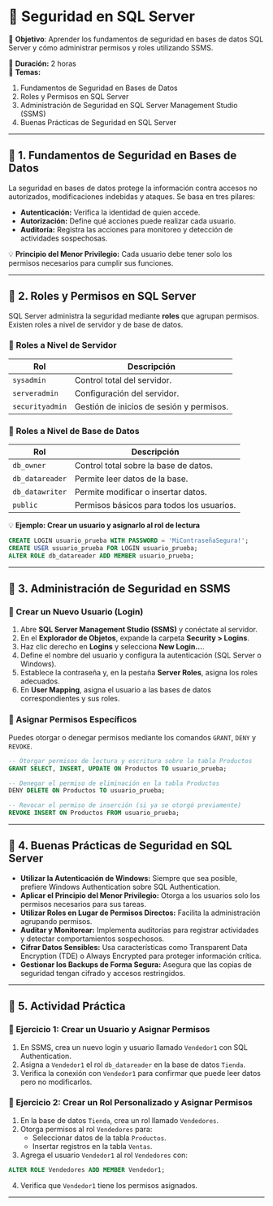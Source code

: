# 🔹 Seguridad en SQL Server

🔹 **Objetivo**:
 Aprender los fundamentos de seguridad en bases de datos SQL Server y cómo administrar permisos y roles utilizando SSMS.

🔹 **Duración:** 2 horas  
🔹 **Temas:**
1. Fundamentos de Seguridad en Bases de Datos  
2. Roles y Permisos en SQL Server  
3. Administración de Seguridad en SQL Server Management Studio (SSMS)  
4. Buenas Prácticas de Seguridad en SQL Server

---

## 🔹 1. Fundamentos de Seguridad en Bases de Datos

La seguridad en bases de datos protege la información contra accesos no autorizados, modificaciones indebidas y ataques. Se basa en tres pilares:

- **Autenticación:** Verifica la identidad de quien accede.  
- **Autorización:** Define qué acciones puede realizar cada usuario.  
- **Auditoría:** Registra las acciones para monitoreo y detección de actividades sospechosas.

💡 **Principio del Menor Privilegio:** Cada usuario debe tener solo los permisos necesarios para cumplir sus funciones.

---

## 🔹 2. Roles y Permisos en SQL Server

SQL Server administra la seguridad mediante **roles** que agrupan permisos. Existen roles a nivel de servidor y de base de datos.

### 📌 Roles a Nivel de Servidor
| **Rol**       | **Descripción**                          |
|---------------|------------------------------------------|
| `sysadmin`    | Control total del servidor.              |
| `serveradmin` | Configuración del servidor.              |
| `securityadmin` | Gestión de inicios de sesión y permisos. |

### 📌 Roles a Nivel de Base de Datos
| **Rol**        | **Descripción**                           |
|----------------|-------------------------------------------|
| `db_owner`     | Control total sobre la base de datos.     |
| `db_datareader`| Permite leer datos de la base.            |
| `db_datawriter`| Permite modificar o insertar datos.       |
| `public`       | Permisos básicos para todos los usuarios. |

💡 **Ejemplo: Crear un usuario y asignarlo al rol de lectura**
```sql
CREATE LOGIN usuario_prueba WITH PASSWORD = 'MiContraseñaSegura!';
CREATE USER usuario_prueba FOR LOGIN usuario_prueba;
ALTER ROLE db_datareader ADD MEMBER usuario_prueba;
```

---

## 🔹 3. Administración de Seguridad en SSMS

### 📌 Crear un Nuevo Usuario (Login)
1. Abre **SQL Server Management Studio (SSMS)** y conéctate al servidor.  
2. En el **Explorador de Objetos**, expande la carpeta **Security > Logins**.  
3. Haz clic derecho en **Logins** y selecciona **New Login...**.  
4. Define el nombre del usuario y configura la autenticación (SQL Server o Windows).  
5. Establece la contraseña y, en la pestaña **Server Roles**, asigna los roles adecuados.  
6. En **User Mapping**, asigna el usuario a las bases de datos correspondientes y sus roles.

### 📌 Asignar Permisos Específicos
Puedes otorgar o denegar permisos mediante los comandos `GRANT`, `DENY` y `REVOKE`.

```sql
-- Otorgar permisos de lectura y escritura sobre la tabla Productos
GRANT SELECT, INSERT, UPDATE ON Productos TO usuario_prueba;

-- Denegar el permiso de eliminación en la tabla Productos
DENY DELETE ON Productos TO usuario_prueba;

-- Revocar el permiso de inserción (si ya se otorgó previamente)
REVOKE INSERT ON Productos FROM usuario_prueba;
```

---

## 🔹 4. Buenas Prácticas de Seguridad en SQL Server

- **Utilizar la Autenticación de Windows:** Siempre que sea posible, prefiere Windows Authentication sobre SQL Authentication.  
- **Aplicar el Principio del Menor Privilegio:** Otorga a los usuarios solo los permisos necesarios para sus tareas.  
- **Utilizar Roles en Lugar de Permisos Directos:** Facilita la administración agrupando permisos.  
- **Auditar y Monitorear:** Implementa auditorías para registrar actividades y detectar comportamientos sospechosos.  
- **Cifrar Datos Sensibles:** Usa características como Transparent Data Encryption (TDE) o Always Encrypted para proteger información crítica.  
- **Gestionar los Backups de Forma Segura:** Asegura que las copias de seguridad tengan cifrado y accesos restringidos.

---

## 🔹 5. Actividad Práctica

### 📌 Ejercicio 1: Crear un Usuario y Asignar Permisos
1. En SSMS, crea un nuevo login y usuario llamado `Vendedor1` con SQL Authentication.  
2. Asigna a `Vendedor1` el rol `db_datareader` en la base de datos `Tienda`.  
3. Verifica la conexión con `Vendedor1` para confirmar que puede leer datos pero no modificarlos.

### 📌 Ejercicio 2: Crear un Rol Personalizado y Asignar Permisos
1. En la base de datos `Tienda`, crea un rol llamado `Vendedores`.
2. Otorga permisos al rol `Vendedores` para:
   - Seleccionar datos de la tabla `Productos`.
   - Insertar registros en la tabla `Ventas`.
3. Agrega el usuario `Vendedor1` al rol `Vendedores` con:
```sql
ALTER ROLE Vendedores ADD MEMBER Vendedor1;
```
4. Verifica que `Vendedor1` tiene los permisos asignados.

---
